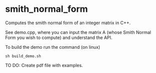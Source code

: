 # smith_normal_form
Computes the smith normal form of an integer matrix in C++.

See demo.cpp, where you can input the matrix A (whose Smith Normal Form you wish to compute) and understand the API.

To build the demo run the command (on linux) 
```
sh build_demo.sh 

```

TO DO: Create pdf file with examples.
